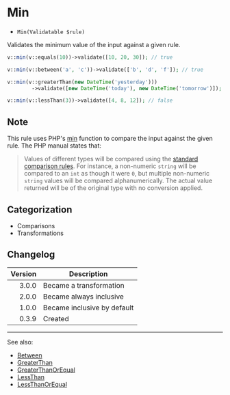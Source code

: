 # Min

- `Min(Validatable $rule)`

Validates the minimum value of the input against a given rule.

```php
v::min(v::equals(10))->validate([10, 20, 30]); // true

v::min(v::between('a', 'c'))->validate(['b', 'd', 'f']); // true

v::min(v::greaterThan(new DateTime('yesterday')))
        ->validate([new DateTime('today'), new DateTime('tomorrow')]); // true

v::min(v::lessThan(3))->validate([4, 8, 12]); // false
```

## Note

This rule uses PHP's [min][] function to compare the input against the given rule. The PHP manual states that:

> Values of different types will be compared using the [standard comparison rules][]. For instance, a non-numeric
> `string` will be compared to an `int` as though it were `0`, but multiple non-numeric `string` values will be compared
> alphanumerically. The actual value returned will be of the original type with no conversion applied.

## Categorization

- Comparisons
- Transformations

## Changelog

| Version | Description                 |
|--------:|-----------------------------|
|   3.0.0 | Became a transformation     |
|   2.0.0 | Became always inclusive     |
|   1.0.0 | Became inclusive by default |
|   0.3.9 | Created                     |

***
See also:

- [Between](Between.md)
- [GreaterThan](GreaterThan.md)
- [GreaterThanOrEqual](GreaterThanOrEqual.md)
- [LessThan](LessThan.md)
- [LessThanOrEqual](LessThanOrEqual.md)

[min]: https://www.php.net/min
[standard comparison rules]: https://www.php.net/operators.comparison
